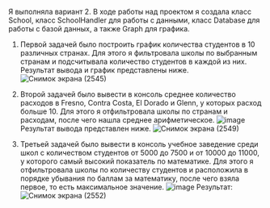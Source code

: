 Я выполняла вариант 2.
В ходе работы над проектом я создала класс School, класс SchoolHandler для работы с данными, класс Database для работы с базой данных, а также Graph для графика.
1) Первой задачей было построить график количества студентов в 10 различных странах. Для этого я фильтровала школы по выбранным странам и подсчитывала количество студентов в каждой из них. Результат вывода и график представлены ниже.
   ![Снимок экрана (2545)](https://github.com/user-attachments/assets/4b6a8360-4b32-4f9d-963f-71e97a371599)

2) Второй задачей было вывести в консоль среднее количество расходов в Fresno, Contra Costa, El Dorado и Glenn, у которых расход больше 10. Для этого я отфильтровала школы по странам и расходам, после чего нашла среднее арифметическое.
   ![image](https://github.com/user-attachments/assets/60fdb877-016d-42e3-96db-ea64ba8ea0df)
   Результат вывода представлен ниже.
   ![Снимок экрана (2549)](https://github.com/user-attachments/assets/8c098f85-3f32-4af5-8839-4a4829270c45)

3) Третьей задачей было вывести в консоль учебное заведение среди школ с количеством студентов от 5000 до 7500 и от 10000 до 11000, у которого самый высокий показатель по математике. Для этого я отфильтровала школы по количеству студентов и расположила в порядке убывания по баллам за математику, после чего взяла первое, то есть максимальное значение.
   ![image](https://github.com/user-attachments/assets/6b51152c-110d-44ed-81f0-4e5f89f4dd5d)
   Результат:
   ![Снимок экрана (2552)](https://github.com/user-attachments/assets/6e030bfd-df3f-4ea1-88fb-20b848313da8)




